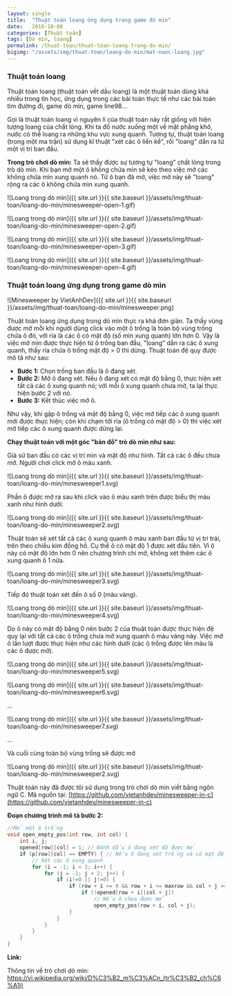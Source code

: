 ```yaml
---
layout: single
title:  "Thuật toán loang ứng dụng trong game dò mìn"
date:   2016-10-08
categories: [Thuật toán]
tags: [Dò mìn, loang]
permalink: /thuat-toan/thuat-toan-loang-trong-do-min/
bigimg: "/assets/img/thuat-toan/loang-do-min/mat-nuoc-loang.jpg"
---
```


### Thuật toán loang

Thuật toán loang (thuật toán vết dầu loang) là một thuật toán dùng khá nhiều trong tin học, ứng dụng trong các bài toán thực tế như các bài toán tìm đường đi, game dò mìn, game line98...

Gọi là thuật toán loang vì nguyên lí của thuật toán này rất giống với hiện tượng loang của chất lỏng. Khi ta đổ nước xuống một về mặt phẳng khô, nước có thể loang ra những khu vực xung quanh. Tương tự, thuật toán loang (trong một ma trận) sử dụng kĩ thuật "xét các ô liền kề", rồi "loang" dần ra từ một vị trí ban đầu.

**Trong trò chơi dò mìn:** Ta sẽ thấy được sự tương tự "loang" chất lỏng trong trò dò mìn. Khi bạn mở một ô không chứa mìn sẽ kéo theo việc mở các không chứa mìn xung quanh nó. Từ ô bạn đã mở, việc mở này sẽ "loang" rộng ra các ô không chứa mìn xung quanh.

![Loang trong dò mìn]({{ site.url }}{{ site.baseurl }}/assets/img/thuat-toan/loang-do-min/minesweeper-open-1.gif)

![Loang trong dò mìn]({{ site.url }}{{ site.baseurl }}/assets/img/thuat-toan/loang-do-min/minesweeper-open-2.gif)

![Loang trong dò mìn]({{ site.url }}{{ site.baseurl }}/assets/img/thuat-toan/loang-do-min/minesweeper-open-3.gif)

![Loang trong dò mìn]({{ site.url }}{{ site.baseurl }}/assets/img/thuat-toan/loang-do-min/minesweeper-open-4.gif)

### Thuật toán loang ứng dụng trong game dò mìn

![Minesweeper by VietAnhDev]({{ site.url }}{{ site.baseurl }}/assets/img/thuat-toan/loang-do-min/minesweeper.png)

Thuật toán loang ứng dụng trong dò mìn thực ra khá đơn giản. Ta thấy vùng được mở mỗi khi người dùng click vào một ô trống là toàn bộ vùng trống chứa ô đó, với rìa là các ô có mật độ (số mìn xung quanh) lớn hơn 0. Vậy là việc mở mìn được thực hiện từ ô trống ban đầu, "loang" dần ra các ô xung quanh, thấy rìa chứa ô trống mật độ > 0 thì dừng. Thuật toán đệ quy được mô tả như sau:


- **Bước 1:** Chọn trống ban đầu là ô đang xét.
- **Bước 2:** Mở ô đang xét. Nếu ô đang xét có mật độ bằng 0, thực hiện xét tất cả các ô xung quanh nó; với mỗi ô xung quanh chưa mở, ta lại thực hiện bước 2 với nó.
- **Bước 3:** Kết thúc việc mở ô.

Như vậy, khi gặp ô trống và mật độ bằng 0, việc mở tiếp các ô xung quanh mới được thực hiện; còn khi chạm tới rìa (ô trống có mật độ > 0) thì việc xét mở tiếp các ô xung quanh được dừng lại.

**Chạy thuật toán với một góc "bản đồ" trò dò mìn như sau:**

Giả sử ban đầu có các vị trí mìn và mật độ như hình. Tất cả các ô đều chưa mở. Người chơi click mở ô màu xanh.

![Loang trong dò mìn]({{ site.url }}{{ site.baseurl }}/assets/img/thuat-toan/loang-do-min/minesweeper1.svg)

Phần ô được mở ra sau khi click vào ô màu xanh trên được biểu thị màu xanh như hình dưới:

![Loang trong dò mìn]({{ site.url }}{{ site.baseurl }}/assets/img/thuat-toan/loang-do-min/minesweeper2.svg)

Thuật toán sẽ xét tất cả các ô xung quanh ô màu xanh ban đầu từ vị trí trái, trên theo chiều kim đồng hồ. Cụ thể ô có mật độ 1 được xét đầu tiên. Vì ô này có mật độ lớn hơn 0 nên chương trình chỉ mở, không xét thêm các ô xung quanh ô 1 nữa.

![Loang trong dò mìn]({{ site.url }}{{ site.baseurl }}/assets/img/thuat-toan/loang-do-min/minesweeper3.svg)

Tiếp đó thuật toán xét đến ô số 0 (màu vàng).

![Loang trong dò mìn]({{ site.url }}{{ site.baseurl }}/assets/img/thuat-toan/loang-do-min/minesweeper4.svg)

Do ô này có mật độ bằng 0 nên bước 2 của thuật toán được thực hiện đệ quy lại với tất cả các ô trống chưa mở xung quanh ô màu vàng này. Việc mở ô lần lượt được thực hiện như các hình dưới (các ô trống được lên màu là các ô được mở).

![Loang trong dò mìn]({{ site.url }}{{ site.baseurl }}/assets/img/thuat-toan/loang-do-min/minesweeper5.svg)

![Loang trong dò mìn]({{ site.url }}{{ site.baseurl }}/assets/img/thuat-toan/loang-do-min/minesweeper6.svg)

...

![Loang trong dò mìn]({{ site.url }}{{ site.baseurl }}/assets/img/thuat-toan/loang-do-min/minesweeper7.svg)

...

Và cuối cùng toàn bộ vùng trống sẽ được mở

![Loang trong dò mìn]({{ site.url }}{{ site.baseurl }}/assets/img/thuat-toan/loang-do-min/minesweeper2.svg)

Thuật toán này đã được tôi sử dụng trong trò chơi dò mìn viết bằng ngôn ngữ C. Mã nguồn tại: [https://github.com/vietanhdev/minesweeper-in-c](https://github.com/vietanhdev/minesweeper-in-c)

**Đoạn chương trình mô tả bước 2:**

~~~c
//Mở một ô trống
void open_empty_pos(int row, int col) {
	int i, j;
	opened[row][col] = 1; // Đánh dấu ô đang xét đã được mở
	if (p[row][col] == EMPTY) { // Nếu ô đang xét trống và có mật độ bằng 0
		// Xét các ô xung quanh
		for (i = -1; i < 2; i++) {
		    for (j = -1; j < 2; j++) {
				if (i!=0 || j!=0) {
					if (row + i >= 0 && row + i <= maxrow && col + j >=0 && col + j <= maxcol) { // Nếu ô nằm trong bàn
						if (!opened[row + i][col + j])
							// Nếu ô chưa được mở
							open_empty_pos(row + i, col + j);
					}
				}
			}
		}
	}
}
~~~


**Link:**

Thông tin về trò chơi dò mìn: <a href="https://vi.wikipedia.org/wiki/D%C3%B2_m%C3%ACn_(tr%C3%B2_ch%C6%A1i)">https://vi.wikipedia.org/wiki/D%C3%B2_m%C3%ACn_(tr%C3%B2_ch%C6%A1i)</a>
